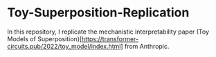 # Toy-Superposition-Replication
In this repository, I replicate the mechanistic interpretability paper (Toy Models of Superposition)[https://transformer-circuits.pub/2022/toy_model/index.html] from Anthropic.
